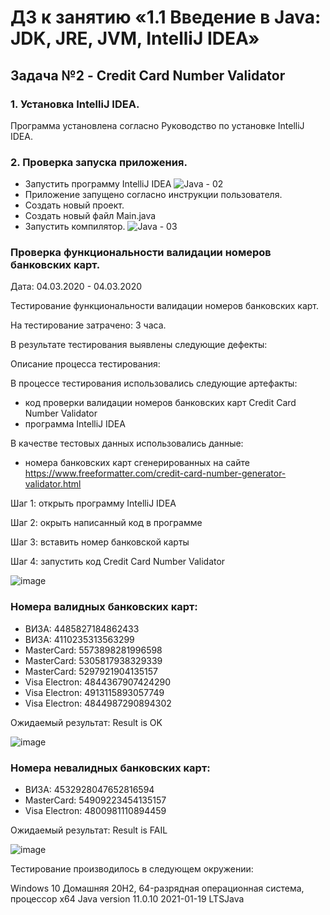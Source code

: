 # ДЗ к занятию «1.1 Введение в Java: JDK, JRE, JVM, IntelliJ IDEA»

## Задача №2 - Credit Card Number Validator

### 1. Установка IntelliJ IDEA.

Программа установлена согласно Руководство по установке IntelliJ IDEA.

### 2. Проверка запуска приложения.

- Запустить программу IntelliJ IDEA
![Java - 02](https://user-images.githubusercontent.com/77262709/109905946-53cc7880-7ceb-11eb-90e1-ebca1a982008.png)
- Приложение запущено согласно инструкции пользователя.
- Создать новый проект.
- Создать новый файл Main.java
- Запустить компилятор.
![Java - 03](https://user-images.githubusercontent.com/77262709/109906546-6d21f480-7cec-11eb-93ce-3fc5b0be3d24.png)

### Проверка функциональности валидации номеров банковских карт.

Дата: 04.03.2020 - 04.03.2020

Тестирование функциональности валидации номеров банковских карт.

На тестирование затрачено: 3 часа.

В результате тестирования выявлены следующие дефекты:


Описание процесса тестирования:

В процессе тестирования использовались следующие артефакты:

- код проверки валидации номеров банковских карт Credit Card Number Validator
- программа IntelliJ IDEA

В качестве тестовых данных использовались данные:

- номера банковских карт сгенерированных на сайте https://www.freeformatter.com/credit-card-number-generator-validator.html

 Шаг 1: открыть программу IntelliJ IDEA
 
 Шаг 2: окрыть написанный код в программе
 
 Шаг 3: вставить номер банковской карты
 
 Шаг 4: запустить код Credit Card Number Validator
 
 ![image](https://user-images.githubusercontent.com/77262709/109939897-387a6100-7d1d-11eb-9280-62196e413e3f.png)

 ### Номера валидных банковских карт: 
 
 - ВИЗА: 4485827184862433
 - ВИЗА: 4110235313563299
 - MasterCard: 5573898281996598
 - MasterCard: 5305817938329339
 - MasterCard: 5297921904135157
 - Visa Electron: 4844367907424290
 - Visa Electron: 4913115893057749
 - Visa Electron: 4844987290894302
 
 Ожидаемый результат: Result is OK
 
 ![image](https://user-images.githubusercontent.com/77262709/109943548-0b2fb200-7d21-11eb-8dee-30ef97680d24.png)


 ### Номера невалидных банковских карт: 
 
 - ВИЗА: 4532928047652816594
 - MasterCard: 54909223454135157
 - Visa Electron: 4800981110894459
 
 Ожидаемый результат: Result is FAIL
 
 ![image](https://user-images.githubusercontent.com/77262709/109943389-dfacc780-7d20-11eb-970c-2fcc15ca4e66.png)

 Тестирование производилось в следующем окружении:

Windows 10 Домашняя 20H2, 64-разрядная операционная система, процессор x64
Java version 11.0.10 2021-01-19 LTSJava
